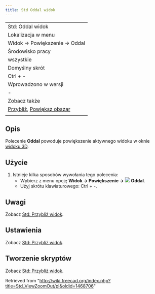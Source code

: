 ```yaml
---
title: Std Oddal widok
---
```

|  |
| --- |
| Std: Oddal widok |
| Lokalizacja w menu |
| Widok → Powiększenie → Oddal |
| Środowisko pracy |
| wszystkie |
| Domyślny skrót |
| Ctrl + - |
| Wprowadzono w wersji |
| - |
| Zobacz także |
| [Przybliż](/Std_ViewZoomIn/pl "Std ViewZoomIn/pl"), [Powiększ obszar](/Std_ViewBoxZoom/pl "Std ViewBoxZoom/pl") |
|  |

## Opis

Polecenie **Oddal** powoduje powiększenie aktywnego widoku w oknie [widoku 3D](/3D_view/pl "3D view/pl").

## Użycie

1. Istnieje kilka sposobów wywołania tego polecenia:
   * Wybierz z menu opcję **Widok → Powiększenie → ![](/images/Std_ViewZoomOut.svg) Oddal**.
   * Użyj skrótu klawiaturowego: Ctrl + -.

## Uwagi

Zobacz [Std: Przybliż widok](/Std_ViewZoomIn/pl#Uwagi "Std ViewZoomIn/pl").

## Ustawienia

Zobacz [Std: Przybliż widok](/Std_ViewZoomIn/pl#Preferencje "Std ViewZoomIn/pl").

## Tworzenie skryptów

Zobacz [Std: Przybliż widok](/Std_ViewZoomIn/pl#Tworzenie_skryptów "Std ViewZoomIn/pl").

Retrieved from "<http://wiki.freecad.org/index.php?title=Std_ViewZoomOut/pl&oldid=1468706>"